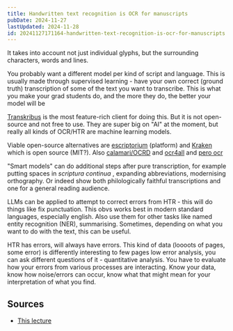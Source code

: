 ```yaml
---
title: Handwritten text recognition is OCR for manuscripts
pubDate: 2024-11-27
lastUpdated: 2024-11-28
id: 20241127171164-handwritten-text-recognition-is-ocr-for-manuscripts
---
```


It takes into account not just individual glyphs, but the surrounding characters, words and lines.

You probably want a different model per kind of script and language. This is usually made through supervised learning - have your own correct (ground truth) transcription of some of the text you want to transcribe. This is what you make your grad students do, and the more they do, the better your model will be

[Transkribus](https://www.transkribus.org) is the most feature-rich client for doing this. But it is not open-source and not free to use. They are super big on "AI" at the moment, but really all kinds of OCR/HTR are machine learning models.

Viable open-source alternatives are [escriptorium](https://gitlab.com/scripta/escriptorium) (platform) and [Kraken](https://kraken.re/main/index.html) which is open source (MIT?). Also [calamari/OCRD](https://github.com/OCR-D/ocrd_calamari) and [ocr4all](https://www.ocr4all.org) and [pero ocr](https://pero-ocr.fit.vutbr.cz)

"Smart models" can do additional steps after pure transcription, for example putting spaces in _scriptura continua_ , expanding abbreviations, modernising orthography. Or indeed show both philologically faithful transcriptions and one for a general reading audience.

LLMs can be applied to attempt to correct errors from HTR - this will do things like fix punctuation. This obvs works best in modern standard languages, especially english. Also use them for other tasks like named entity recognition (NER), summarising. Sometimes, depending on what you want to do with the text, this can be useful.

HTR has errors, will always have errors. This kind of data (loooots of pages, some error) is differently interesting to few pages low error analysis, you can ask different questions of it - quantitative analysis. You have to evaluate how your errors from various processes are interacting. Know your data, know how noise/errors can occur, know what that might mean for your interpretation of what you find.

## Sources

- [This lecture](https://www.youtube.com/watch?v=kfANPMJFUbA)
